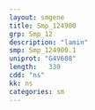 ```yaml
---
layout: smgene
title: Smp_124900
grp: Smp_12
description: "lamin"
smp: Smp_124900.1
uniprot: "G4V608"
length:   339
cdd: "ns"
kk: ns
categories: sm
---
```

